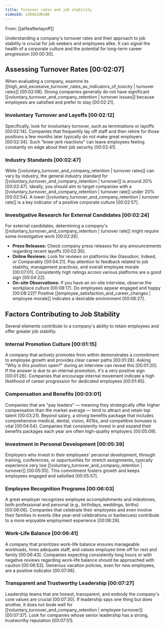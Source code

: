 ```yaml
---
title: Turnover rates and job stability
videoId: v2D462dRxQ0
---
```


From: [[alifeafterlayoff]] <br/> 

Understanding a company's turnover rates and their approach to job stability is crucial for job seekers and employees alike. It can signal the health of a corporate culture and the potential for long-term career progression <a class="yt-timestamp" data-t="00:00:30">[00:00:30]</a>.

## Assessing Turnover Rates <a class="yt-timestamp" data-t="00:02:07">[00:02:07]</a>

When evaluating a company, examine its [[high_and_excessive_turnover_rates_as_indicators_of_toxicity | turnover rates]] <a class="yt-timestamp" data-t="00:02:08">[00:02:08]</a>. Strong companies generally do not have significant [[voluntary_turnover_and_company_retention | turnover issues]] because employees are satisfied and prefer to stay <a class="yt-timestamp" data-t="00:02:21">[00:02:21]</a>.

### Involuntary Turnover and Layoffs <a class="yt-timestamp" data-t="00:02:12">[00:02:12]</a>
Specifically, look for involuntary turnover, such as terminations or layoffs <a class="yt-timestamp" data-t="00:02:14">[00:02:14]</a>. Companies that frequently lay off staff and then rehire for those positions a few months later typically do not make great employers <a class="yt-timestamp" data-t="00:02:34">[00:02:34]</a>. Such "knee-jerk reactions" can leave employees feeling constantly on edge about their job security <a class="yt-timestamp" data-t="00:02:41">[00:02:41]</a>.

### Industry Standards <a class="yt-timestamp" data-t="00:02:47">[00:02:47]</a>
While [[voluntary_turnover_and_company_retention | turnover rates]] can vary by industry, the general industry standard for [[voluntary_turnover_and_company_retention | turnover]] is around 20% <a class="yt-timestamp" data-t="00:02:47">[00:02:47]</a>. Ideally, you should aim to target companies with a [[voluntary_turnover_and_company_retention | turnover rate]] under 20% <a class="yt-timestamp" data-t="00:02:54">[00:02:54]</a>. A lower [[voluntary_turnover_and_company_retention | turnover rate]] is a key indicator of a positive corporate culture <a class="yt-timestamp" data-t="00:02:57">[00:02:57]</a>.

### Investigative Research for External Candidates <a class="yt-timestamp" data-t="00:02:24">[00:02:24]</a>
For external candidates, determining a company's [[voluntary_turnover_and_company_retention | turnover rate]] might require some investigative work <a class="yt-timestamp" data-t="00:02:26">[00:02:26]</a>.
*   **Press Releases:** Check company press releases for any announcements regarding recent layoffs <a class="yt-timestamp" data-t="00:02:30">[00:02:30]</a>.
*   **Online Reviews:** Look for reviews on platforms like Glassdoor, Indeed, or Comparably <a class="yt-timestamp" data-t="00:04:21">[00:04:21]</a>. Pay attention to feedback related to job stability, management practices, and overall employee morale <a class="yt-timestamp" data-t="00:07:01">[00:07:01]</a>. Consistently high ratings across various platforms are a good sign <a class="yt-timestamp" data-t="00:04:22">[00:04:22]</a>.
*   **On-site Observations:** If you have an on-site interview, observe the workplace culture <a class="yt-timestamp" data-t="00:08:17">[00:08:17]</a>. Do employees appear engaged and happy <a class="yt-timestamp" data-t="00:08:22">[00:08:22]</a>? Positive [[employee_satisfaction_and_career_changes | employee morale]] indicates a desirable environment <a class="yt-timestamp" data-t="00:08:27">[00:08:27]</a>.

## Factors Contributing to Job Stability

Several elements contribute to a company's ability to retain employees and offer greater job stability.

### Internal Promotion Culture <a class="yt-timestamp" data-t="00:01:15">[00:01:15]</a>
A company that actively promotes from within demonstrates a commitment to employee growth and provides clear career paths <a class="yt-timestamp" data-t="00:01:28">[00:01:28]</a>. Asking "Why is this position open?" during an interview can reveal this <a class="yt-timestamp" data-t="00:01:20">[00:01:20]</a>. If the answer is due to an internal promotion, it's a very positive sign <a class="yt-timestamp" data-t="00:01:26">[00:01:26]</a>. Companies that encourage internal movement indicate a high likelihood of career progression for dedicated employees <a class="yt-timestamp" data-t="00:01:45">[00:01:45]</a>.

### Compensation and Benefits <a class="yt-timestamp" data-t="00:03:01">[00:03:01]</a>
Companies that are "pay leaders" — meaning they strategically offer higher compensation than the market average — tend to attract and retain top talent <a class="yt-timestamp" data-t="00:03:21">[00:03:21]</a>. Beyond salary, a strong benefits package that includes comprehensive medical, dental, vision, 401ks, and competitive bonuses is vital <a class="yt-timestamp" data-t="00:04:54">[00:04:54]</a>. Companies that consistently invest in and expand their benefits packages each year are often high-quality employers <a class="yt-timestamp" data-t="00:05:09">[00:05:09]</a>.

### Investment in Personal Development <a class="yt-timestamp" data-t="00:05:39">[00:05:39]</a>
Employers who invest in their employees' personal development, through training, conferences, or opportunities for stretch assignments, typically experience very low [[voluntary_turnover_and_company_retention | turnover]] <a class="yt-timestamp" data-t="00:05:55">[00:05:55]</a>. This commitment fosters growth and keeps employees engaged and satisfied <a class="yt-timestamp" data-t="00:05:57">[00:05:57]</a>.

### Employee Recognition Programs <a class="yt-timestamp" data-t="00:06:03">[00:06:03]</a>
A great employer recognizes employee accomplishments and milestones, both professional and personal (e.g., birthdays, weddings, births) <a class="yt-timestamp" data-t="00:06:06">[00:06:06]</a>. Companies that celebrate their employees and even involve their families in events (like year-end celebrations or barbecues) contribute to a more enjoyable employment experience <a class="yt-timestamp" data-t="00:06:29">[00:06:29]</a>.

### Work-Life Balance <a class="yt-timestamp" data-t="00:06:41">[00:06:41]</a>
A company that prioritizes work-life balance ensures manageable workloads, hires adequate staff, and values employee time off for rest and family <a class="yt-timestamp" data-t="00:06:43">[00:06:43]</a>. Companies expecting consistently long hours or with negative reviews regarding work-life balance should be approached with caution <a class="yt-timestamp" data-t="00:06:53">[00:06:53]</a>. Generous vacation policies, even for new employees, are a positive indicator <a class="yt-timestamp" data-t="00:07:06">[00:07:06]</a>.

### Transparent and Trustworthy Leadership <a class="yt-timestamp" data-t="00:07:27">[00:07:27]</a>
Leadership teams that are honest, transparent, and embody the company's core values are crucial <a class="yt-timestamp" data-t="00:07:30">[00:07:30]</a>. If leadership says one thing but does another, it does not bode well for [[voluntary_turnover_and_company_retention | employee turnover]] <a class="yt-timestamp" data-t="00:07:37">[00:07:37]</a>. Look for companies whose senior leadership has a strong, trustworthy reputation <a class="yt-timestamp" data-t="00:07:51">[00:07:51]</a>.